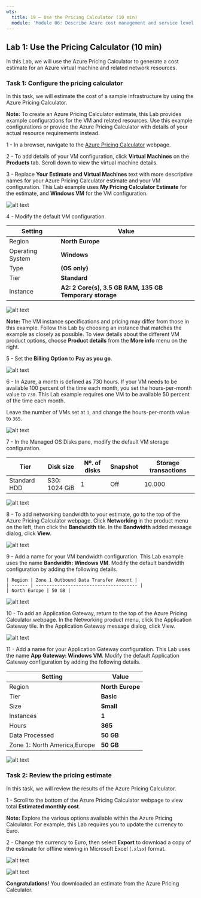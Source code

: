 ```yaml
---
wts:
  title: 19 – Use the Pricing Calculator (10 min)
  module: 'Module 06: Describe Azure cost management and service level agreements'
---
```

## Lab 1: Use the Pricing Calculator (10 min)

In this Lab, we will use the Azure Pricing Calculator to generate a cost estimate for an Azure virtual machine and related network resources.

### Task 1: Configure the pricing calculator

In this task, we will estimate the cost of a sample infrastructure by using the Azure Pricing Calculator.

**Note:** To create an Azure Pricing Calculator estimate, this Lab provides example configurations for the VM and related resources. Use this example configurations or provide the Azure Pricing Calculator with details of your actual resource requirements instead.

1 - In a browser, navigate to the [Azure Pricing Calculator](https://azure.microsoft.com/en-us/pricing/calculator/) webpage. 

2 - To add details of your VM configuration, click **Virtual Machines** on the **Products** tab. Scroll down to view the virtual machine details.

3 - Replace **Your Estimate and Virtual Machines** text with more descriptive names for your Azure Pricing Calculator estimate and your VM configuration. This Lab example uses **My Pricing Calculator Estimate** for the estimate, and **Windows VM** for the VM configuration.

![alt text](/M3/01/images/1901.png)

4 - Modify the default VM configuration.

 | **Setting** | **Value** | 
 | --- | --- |
 | Region | **North Europe** |
 | Operating System | **Windows** |
 | Type | **(OS only)** |
 | Tier | **Standard** |  
 | Instance | **A2: 2 Core(s), 3.5 GB RAM, 135 GB Temporary storage** |

![alt text](/M3/01/images/1902.png)

**Note:** The VM instance specifications and pricing may differ from those in this example. Follow this Lab by choosing an instance that matches the example as closely as possible. To view details about the different VM product options, choose **Product details** from the **More info** menu on the right.

5 - Set the **Billing Option** to **Pay as you go**.

![alt text](/M3/01/images/1903.png)

6 - In Azure, a month is defined as 730 hours. If your VM needs to be available 100 percent of the time each month, you set the hours-per-month value to `730`. This Lab example requires one VM to be available 50 percent of the time each month.

Leave the number of VMs set at `1`, and change the hours-per-month value to `365`.

![alt text](/M3/01/images/1904.png)

7 - In the Managed OS Disks pane, modify the default VM storage configuration.

 | Tier | Disk size | Nº. of disks | Snapshot | Storage transactions |
 | ---- | --------- | --------------- | -------- | -------------------- |
 | Standard HDD | S30: 1024 GiB | 1 | Off | 10.000 |

![alt text](/M3/01/images/1905.png)

8 - To add networking bandwidth to your estimate, go to the top of the Azure Pricing Calculator webpage. Click **Networking** in the product menu on the left, then click the **Bandwidth** tile. In the **Bandwidth** added message dialog, click **View**.

![alt text](/M3/01/images/1906.png)

9 - Add a name for your VM bandwidth configuration. This Lab example uses the name **Bandwidth: Windows VM**. Modify the default bandwidth configuration by adding the following details.

    | Region | Zone 1 Outbound Data Transfer Amount |
    | ------ | -------------------------------------- |
    | North Europe | 50 GB |

![alt text](/M3/01/images/1907.png)

10 - To add an Application Gateway, return to the top of the Azure Pricing Calculator webpage. In the Networking product menu, click the Application Gateway tile. In the Application Gateway message dialog, click View.

![alt text](/M3/01/images/1908.png)

11 - Add a name for your Application Gateway configuration. This Lab uses the name **App Gateway: Windows VM**. Modify the default Application Gateway configuration by adding the following details.

 | **Setting** | **Value** | 
 | --- | --- |
 | Region | **North Europe** |
 | Tier | **Basic** |
 | Size | **Small** |
 | Instances | **1** |  
 | Hours | **365** |
 | Data Processed | **50 GB** |
 | Zone 1: North America,Europe | **50 GB**|

![alt text](/M3/01/images/1909.png)

### Task 2: Review the pricing estimate

In this task, we will review the results of the Azure Pricing Calculator.

1 - Scroll to the bottom of the Azure Pricing Calculator webpage to view total **Estimated monthly cost**.

**Note:** Explore the various options available within the Azure Pricing Calculator. For example, this Lab requires you to update the currency to Euro.

2 - Change the currency to Euro, then select **Export** to download a copy of the estimate for offline viewing in Microsoft Excel (`.xlsx`) format.

![alt text](/M3/01/images/1910.png)

![alt text](/M3/01/images/1911.png)

**Congratulations!** You downloaded an estimate from the Azure Pricing Calculator.